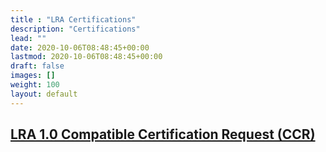 ```yaml
---
title : "LRA Certifications"
description: "Certifications"
lead: ""
date: 2020-10-06T08:48:45+00:00
lastmod: 2020-10-06T08:48:45+00:00
draft: false
images: []
weight: 100
layout: default
---
```

[LRA 1.0 Compatible Certification Request (CCR)](lra/microprofile-lra-1.0/index.html)
-------------------------------------------------------------------------------------

